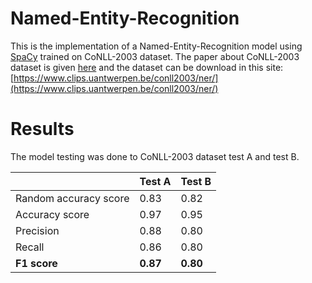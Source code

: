 # Named-Entity-Recognition
This is the implementation of a Named-Entity-Recognition model using [SpaCy](https://spacy.io/) trained on CoNLL-2003 dataset. The paper about CoNLL-2003 dataset is given [here](http://aclweb.org/anthology/W03-0419) and the dataset can be download in this site: [https://www.clips.uantwerpen.be/conll2003/ner/](https://www.clips.uantwerpen.be/conll2003/ner/)

# Results
The model testing was done to CoNLL-2003 dataset test A and test B.

| | Test A  | Test B |
| -- | ------------- | ------------- |
| Random accuracy score | 0.83 | 0.82 |
| Accuracy score | 0.97 | 0.95 |
| Precision | 0.88 | 0.80 |
| Recall | 0.86 | 0.80 |
| **F1 score** | **0.87** | **0.80** |


